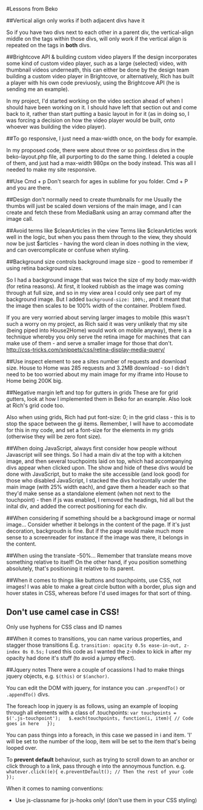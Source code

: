 #Lessons from Beko

##Vertical align only works if both adjacent divs have it

So if you have two divs next to each other in a parent div, the vertical-align middle on the tags within those divs, will only work if the vertical align is repeated on the tags in **both** divs.

##Brightcove API & building custom video players
If the design incorporates some kind of custom video player, such as a large (selected) video, with thumbnail videos underneath, this can either be done by the design team building a custom video player in Brightcove, or alternatively, Rich has built a player with his own code previuosly, using the Brightcove API (he is sending me an example). 

In my project, I'd started working on the video section ahead of when I should have been working on it.  I should have left that section out and come back to it, rather than start putting a basic layout in for it (as in doing so, I was forcing a decision on how the video player would be built, onto whoever was building the video player).

##To go responsive, I just need a max-width once, on the body for example. 

In my proposed code, there were about three or so pointless divs in the beko-layout.php file, all purporting to do the same thing. I deleted a couple of them, and just had a max-width 980px on the body instead. This was all I needed to make my site responsive. 

##Use Cmd + p 
Don't search for ages in sublime for you folder. Cmd + P and you are there. 

##Design don't normally need to create thumbnails for me
Usually the thumbs will just be scaled down versions of the main image, and I can create and fetch these from MediaBank using an array command after the image call. 

##Avoid terms like $cleanArticles in the view
Terms like $cleanArticles work well in the logic, but when you pass them through to the view, they should now be just $articles - having the word clean in does nothing in the view, and can overcomplicate or confuse when styling. 

##Background size controls background image size - good to remember if using retina background sizes. 

So I had a background image that was twice the size of my body max-width (for retina reasons). At first, it looked rubbish as the image was coming through at full size, and so in my view area I could only see part of my background image. But I added `background-size: 100%;`, and it meant that the image then scales to be 100% width of the container. Problem fixed. 

If you are very worried about serving larger images to mobile (this wasn't such a worry on my project, as Rich said it was very unlikely that my site (being piped into House2Home) would work on mobile anyway), there is a technique whereby you only serve the retina image for machines that can make use of them - and serve a smaller image for those that don't. <http://css-tricks.com/snippets/css/retina-display-media-query/>

##Use inspect element to see a sites number of requests and download size. 
House to Home was 285 requests and 3.2MB download - so I didn't need to be too worried about my main image for my iframe into House to Home being 200K big. 

##Negative margin left and top for gutters in grids
These are for grid gutters, look at how I implemented them in Beko for an example. Also look at Rich's grid code too. 

Also when using grids, Rich had put font-size: 0; in the grid class - this is to stop the space between the gi items. Remember, I will have to accomodate for this in my code, and set a font-size for the elements in my grids (otherwise they will be zero font size).

##When doing JavaScript, always first consider how people without Javascript will see things. 
So I had a main div at the top with a kitchen image, and then several touchpoints laid on top, which had accompanying divs appear when clicked upon. The show and hide of these divs would be done with JavaScript, but to make the site accessible (and look good) for those who disabled JavaScript, I stacked the divs horizontally under the main image (with 25% width each), and gave them a header each so that they'd make sense as a standalone element (when not next to the touchpoint) - then if js was enabled, I removed the headings, hid all but the inital div, and added the correct positioning for each div. 

##When considering if something should be a background image or normal image…
Consider whether it belongs in the content of the page. If it's just decoration, backgroudn is fine. But if the page would make much more sense to a screenreader for instance if the image was there, it belongs in the content.

##When using the translate -50%…
Remember that translate means move something relative to itself! On the other hand, if you position something absolutely, that's positioning it relative to its parent.

##When it comes to things like buttons and touchpoints, use CSS, not images! 
I was able to make a great circle button with a border, plus sign and hover states in CSS, whereas before I'd used images for that sort of thing. 

## Don't use camel case in CSS! 
Only use hyphens for CSS class and ID names

##When it comes to transitions, you can name various properties, and stagger those transitions
E.g. 
`transition: opacity 0.5s ease-in-out,
				z-index 0s 0.5s;`
I used this code as I wanted the z-index to kick in after my opacity had done it's stuff (to avoid a jumpy effect). 

##Jquery notes
There were a couple of ocassions I had to make things jquery objects, e.g. `$(this)` or `$(anchor)`.

You can edit the DOM with jquery, for instance you can `.prependTo()` or `.appendTo()` divs. 

The foreach loop in jquery is as follows, using an example of looping through all elements with a class of .touchpoints: 
`var touchpoints = $('.js-touchpoint');  
$.each(touchpoints, function(i, item){
	// Code goes in here  
});`

You can pass things into a foreach, in this case we passed in i and item. 'I' will be set to the number of the loop, item will be set to the item that's being looped over. 

To **prevent default** behaviour, such as trying to scroll down to an anchor or click through to a link, pass through e into the annoymous function. e.g.   
`whatever.click((e){
	e.preventDefault();
	// Then the rest of your code
});`

When it comes to naming conventions: 
* Use js-classname for js-hooks only! (don't use them in your CSS styling)
